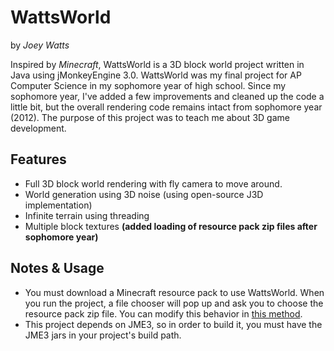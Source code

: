 WattsWorld   
==========
by *Joey Watts*

Inspired by *Minecraft*, WattsWorld is a 3D block world project written in Java using jMonkeyEngine 3.0. WattsWorld was my final project for AP Computer Science in my sophomore year of high school. Since my sophomore year, I've added a few improvements and cleaned up the code a little bit, but the overall rendering code remains intact from sophomore year (2012). The purpose of this project was to teach me about 3D game development.

Features
--------
* Full 3D block world rendering with fly camera to move around.
* World generation using 3D noise (using open-source J3D implementation)
* Infinite terrain using threading
* Multiple block textures **(added loading of resource pack zip files after sophomore year)**

Notes & Usage
-------------
* You must download a Minecraft resource pack to use WattsWorld. When you run the project, a file chooser will pop up and ask you to choose the resource pack zip file. You can modify this behavior in [this method](src/com/wattsworld/ResourcePack.java#L34).
* This project depends on JME3, so in order to build it, you must have the JME3 jars in your project's build path.

